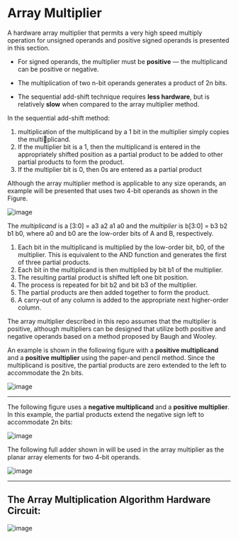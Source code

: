 # Array Multiplier


A hardware array multiplier that permits a very high speed multiply operation for unsigned operands and positive signed operands is presented in this section. 

* For signed operands, the multiplier must be **positive** — the multiplicand can be positive or negative. 

* The multiplication of two n-bit operands generates a product of 2n bits.

* The sequential add-shift technique requires **less hardware**, but is relatively **slow** when compared to the array multiplier method. 

In the sequential add-shift method:
1. multiplication of the multiplicand by a 1 bit in the multiplier simply copies the multiplicand.
2. If the multiplier bit is a 1, then the multiplicand is entered in the appropriately shifted position as a partial product to be added to other partial products to form the product.
3. If the multiplier bit is 0, then 0s are entered as a partial product

Although the array multiplier method is applicable to any size operands, an example will be presented that uses two 4-bit operands as shown in the Figure. 

![image](https://github.com/MahmouodMagdi/Fixed-Point-Multiplications/assets/72949261/e957f9b3-7955-4516-ac5e-f76948eb07a8)


The *multiplicand* is a [3:0] = a3 a2 a1 a0 and the *multiplier* is b[3:0] = b3 b2 b1 b0, where a0 and b0 are the low-order bits of A and B, respectively.

1. Each bit in the multiplicand is multiplied by the low-order bit, b0, of the multiplier. This is equivalent to the AND function and generates the first of three partial products.
2. Each bit in the multiplicand is then multiplied by bit b1 of the multiplier.
3. The resulting partial product is shifted left one bit position.
4. The process is repeated for bit b2 and bit b3 of the multiplier.
5. The partial products are then added together to form the product.
6. A carry-out of any column is added to the appropriate next higher-order column.



The array multiplier described in this repo assumes that the multiplier is positive, although multipliers can be designed that utilize both positive and negative operands based on a method proposed by Baugh and Wooley.


An example is shown in the following figure with a **positive multiplicand** and a **positive multiplier** using the paper-and pencil method. 
Since the multiplicand is positive, the partial products are zero extended to the left to accommodate the 2n bits. 

![image](https://github.com/MahmouodMagdi/Fixed-Point-Multiplications/assets/72949261/08eff3c6-b1d9-4a0f-9d46-082d91e54a19)


---


The following figure uses a **negative multiplicand** and a **positive multiplier**. In this example, the partial products extend the negative sign left to accommodate 2n bits: 

![image](https://github.com/MahmouodMagdi/Fixed-Point-Multiplications/assets/72949261/c46629e8-ecae-4abc-891b-f6c8e5c6f245)


The following full adder shown in will be used in the array multiplier as the planar array elements for two 4-bit operands.

![image](https://github.com/MahmouodMagdi/Fixed-Point-Multiplications/assets/72949261/4713d189-debc-475f-b80f-a1d942ecffbb)

---

## The Array Multiplication Algorithm Hardware Circuit:

![image](https://github.com/MahmouodMagdi/Fixed-Point-Multiplications/assets/72949261/e86b3663-6088-4c53-81d7-881370395279)

